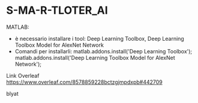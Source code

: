 # S-MA-R-TLOTER_AI
MATLAB:
 - è necessario installare i tool: Deep Learning Toolbox, Deep Learning Toolbox Model for AlexNet Network
 - Comandi per installarli: matlab.addons.install('Deep Learning Toolbox');   matlab.addons.install('Deep Learning Toolbox Model for AlexNet Network');

Link Overleaf
https://www.overleaf.com/8578859228bctzgjmpdxpb#442709
 
 blyat

